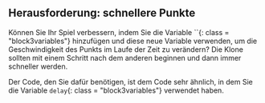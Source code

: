 ## Herausforderung: schnellere Punkte

Können Sie Ihr Spiel verbessern, indem Sie die Variable ``{: class = "block3variables"} hinzufügen und diese neue Variable verwenden, um die Geschwindigkeit des Punkts im Laufe der Zeit zu verändern? Die Klone sollten mit einem Schritt nach dem anderen beginnen und dann immer schneller werden.

Der Code, den Sie dafür benötigen, ist dem Code sehr ähnlich, in dem Sie die Variable `delay`{: class = "block3variables"} verwendet haben.